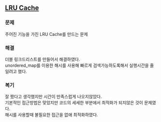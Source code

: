 ## [LRU Cache](https://leetcode.com/problems/lru-cache/?envType=problem-list-v2&envId=rab78cw1)

### 문제
주어진 기능을 가진 LRU Cache를 만드는 문제

### 해결
더블 링크드리스트를 만들어서 해결하였다. <br/>
unordered_map를 이용한 해시를 사용해 빠르게 검색가능하도록해서 실행시간을 줄일려고 했다.

### 복기
잘 짰다고 생각했지만 시간이 만족스럽게 나오지않았다.<br/>
기본적인 접근방법은 맞았지만 코드의 세세한 부분에서 최적화가 되지않은 것이 문제였다.<br/>
해시를 사용할때 불필요한 접근을 없애 최적화하였다.
